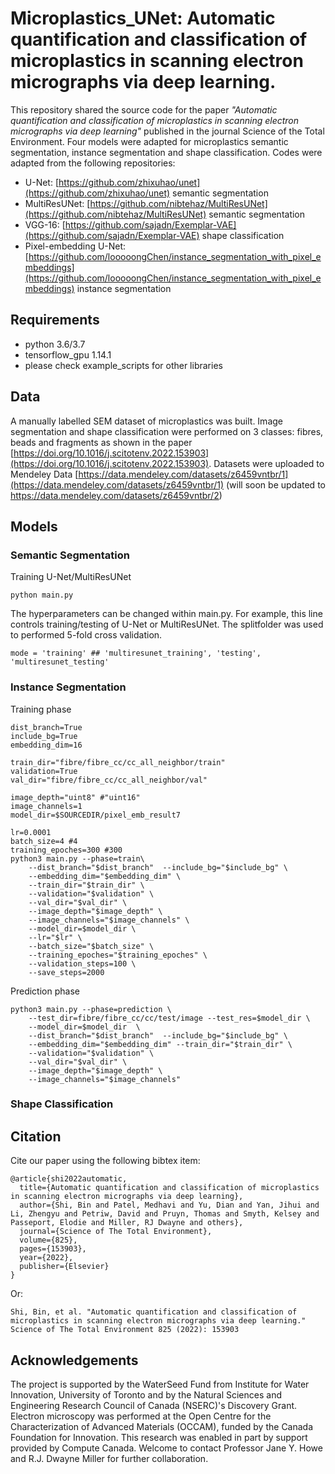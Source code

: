 # Microplastics_UNet: Automatic quantification and classification of microplastics in scanning electron micrographs via deep learning. 

This repository shared the source code for the paper *"Automatic quantification and classification of microplastics in scanning electron micrographs via deep learning"* published in the journal 
Science of the Total Environment. Four models were adapted for microplastics semantic segmentation, instance segmentation and shape classification.  Codes were adapted from the following repositories:

- U-Net: [https://github.com/zhixuhao/unet](https://github.com/zhixuhao/unet) semantic segmentation
- MultiResUNet: [https://github.com/nibtehaz/MultiResUNet](https://github.com/nibtehaz/MultiResUNet) semantic segmentation
- VGG-16: [https://github.com/sajadn/Exemplar-VAE](https://github.com/sajadn/Exemplar-VAE) shape classification
- Pixel-embedding U-Net: [https://github.com/looooongChen/instance_segmentation_with_pixel_embeddings](https://github.com/looooongChen/instance_segmentation_with_pixel_embeddings) instance segmentation

## Requirements
- python 3.6/3.7
- tensorflow_gpu 1.14.1
- please check example_scripts for other libraries


## Data

A manually labelled SEM dataset of microplastics was built. Image segmentation and shape classification were performed on 3 classes: fibres,
beads and fragments as shown in the paper [https://doi.org/10.1016/j.scitotenv.2022.153903](https://doi.org/10.1016/j.scitotenv.2022.153903). Datasets were uploaded to Mendeley Data [https://data.mendeley.com/datasets/z6459vntbr/1](https://data.mendeley.com/datasets/z6459vntbr/1) (will soon be updated to https://data.mendeley.com/datasets/z6459vntbr/2)


## Models 

### Semantic Segmentation
Training U-Net/MultiResUNet
```
python main.py

```

The hyperparameters can be changed within main.py.  For example, this line controls training/testing of U-Net or MultiResUNet. The splitfolder was used to performed 5-fold cross validation. 
```
mode = 'training' ## 'multiresunet_training', 'testing', 'multiresunet_testing'
```


### Instance Segmentation

Training phase
```
dist_branch=True
include_bg=True
embedding_dim=16

train_dir="fibre/fibre_cc/cc_all_neighbor/train"
validation=True
val_dir="fibre/fibre_cc/cc_all_neighbor/val"

image_depth="uint8" #"uint16"
image_channels=1
model_dir=$SOURCEDIR/pixel_emb_result7

lr=0.0001
batch_size=4 #4
training_epoches=300 #300
python3 main.py --phase=train\
	--dist_branch="$dist_branch"  --include_bg="$include_bg" \
	--embedding_dim="$embedding_dim" \
	--train_dir="$train_dir" \
	--validation="$validation" \
	--val_dir="$val_dir" \
	--image_depth="$image_depth" \
	--image_channels="$image_channels" \
	--model_dir=$model_dir \
	--lr="$lr" \
	--batch_size="$batch_size" \
	--training_epoches="$training_epoches" \
	--validation_steps=100 \
	--save_steps=2000
```

Prediction phase
```
python3 main.py --phase=prediction \
	--test_dir=fibre/fibre_cc/cc/test/image --test_res=$model_dir \
	--model_dir=$model_dir  \
	--dist_branch="$dist_branch"  --include_bg="$include_bg" \
	--embedding_dim="$embedding_dim" --train_dir="$train_dir" \
	--validation="$validation" \
	--val_dir="$val_dir" \
	--image_depth="$image_depth" \
	--image_channels="$image_channels" 
```

### Shape Classification



## Citation

Cite our paper using the following bibtex item:
```
@article{shi2022automatic,
  title={Automatic quantification and classification of microplastics in scanning electron micrographs via deep learning},
  author={Shi, Bin and Patel, Medhavi and Yu, Dian and Yan, Jihui and Li, Zhengyu and Petriw, David and Pruyn, Thomas and Smyth, Kelsey and Passeport, Elodie and Miller, RJ Dwayne and others},
  journal={Science of The Total Environment},
  volume={825},
  pages={153903},
  year={2022},
  publisher={Elsevier}
}
```
Or: <br>
```
Shi, Bin, et al. "Automatic quantification and classification of microplastics in scanning electron micrographs via deep learning." Science of The Total Environment 825 (2022): 153903
```


## Acknowledgements

The project is supported by the WaterSeed Fund from Institute for Water Innovation, University of Toronto and by the Natural Sciences and Engineering Research Council of Canada (NSERC)'s Discovery Grant. Electron microscopy was performed at the Open Centre for the Characterization of Advanced Materials (OCCAM), funded by the Canada Foundation for Innovation. This research was enabled in part by support provided by Compute Canada. Welcome to contact Professor Jane Y. Howe and  R.J. Dwayne Miller for further collaboration. 

